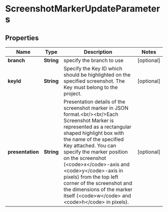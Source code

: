 

# ScreenshotMarkerUpdateParameters

## Properties

Name | Type | Description | Notes
------------ | ------------- | ------------- | -------------
**branch** | **String** | specify the branch to use |  [optional]
**keyId** | **String** | Specify the Key ID which should be highlighted on the specified screenshot. The Key must belong to the project. |  [optional]
**presentation** | **String** | Presentation details of the screenshot marker in JSON format.&lt;br/&gt;&lt;br/&gt;Each Screenshot Marker is represented as a rectangular shaped highlight box with the name of the specified Key attached. You can specify the marker position on the screenshot (&lt;code&gt;x&lt;/code&gt;-axis and &lt;code&gt;y&lt;/code&gt;-axis in pixels) from the top left corner of the screenshot and the dimensions of the marker itself (&lt;code&gt;w&lt;/code&gt; and &lt;code&gt;h&lt;/code&gt; in pixels). |  [optional]



